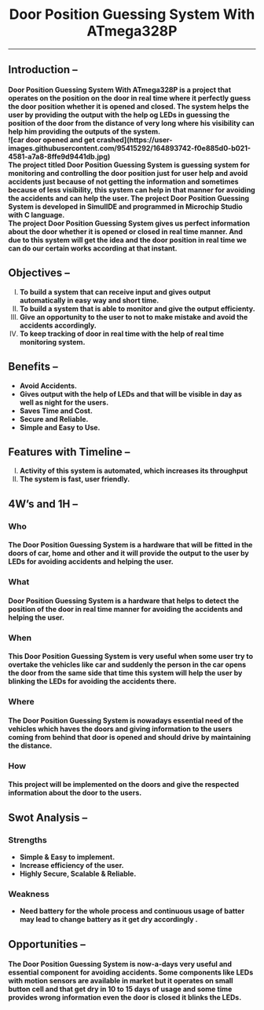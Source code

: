 <h1 align="Center">Door Position Guessing System With ATmega328P</h1>
<hr>
<h2>
  Introduction –
</h2>
<h4>
  Door Position Guessing System With ATmega328P is a project that operates on the position on the door in real time where it perfectly guess the door position whether it is opened and closed. The system helps the user by providing the output with the help og LEDs in guessing the position of the door from the distance of very long where his visibility can help him providing the outputs of the system.<br> 
  ![car door opened and get crashed](https://user-images.githubusercontent.com/95415292/164893742-f0e885d0-b021-4581-a7a8-8ffe9d9441db.jpg)<br>
  The project titled Door Position Guessing System is guessing system for monitoring and controlling the door position just for user help and avoid accidents just because of not getting the information and sometimes because of less visibility, this system can help in that manner for avoiding the accidents and can help the user. The project Door Position Guessing System is developed in SimulIDE and programmed in Microchip Studio with C language.<br>
  The project Door Position Guessing System gives us perfect information about the door whether it is opened or closed in real time manner. And due to this system will get the idea and the door position in real time we can do our certain works according at that instant.
</h4>
<h2>
  Objectives –
</h2>
<list>
  <ol type="I">
    <li>
      <b>
        To build a system that can receive input and gives output automatically in easy way and short time.
      </b>
    </li>
    <li>
      <b>
        To build a system that is able to monitor and give the output efficienty.
      </b>
    </li>
    <li>
      <b>
        Give an opportunity to the user to not to make mistake and avoid the accidents accordingly.
      </b>
    </li>
    <li>
      <b>
        To keep tracking of door in real time with the help of real time monitoring system.
      </b>
    </li>
  </ol>
</list>
<h2>
  Benefits –
</h2>
<list>
  <ul>
    <li>
      <b>
        Avoid Accidents.
      </b>
    </li>
    <li>
      <b>
        Gives output with the help of LEDs and that will be visible in day as well as night for the users.
      </b>
    </li>
    <li>
      <b>
        Saves Time and Cost.
      </b>
    </li>
    <li>
      <b>
        Secure and Reliable.
      </b>
    </li>
    <li>
      <b>
        Simple and Easy to Use.
      </b>
    </li>
  </ul>
</list>
<h2>
  Features with Timeline –
</h2>
<list>
  <ol type="I">
    <li>
      <b>
        Activity of this system is automated, which increases its throughput
      </b>
    </li>
    <li>
      <b>
        The system is fast, user friendly.
      </b>
    </li>
  </ol>
</list>
<h2>
  4W’s and 1H –
</h2>
<h3>
  Who
</h3>
<h4>
  The Door Position Guessing System is a hardware that will be fitted in the doors of car, home and other and it will provide the output to the user by LEDs for avoiding accidents and helping the user. 
</h4>
<h3>
  What
</h3>
<h4>
  Door Position Guessing System is a hardware that helps to detect the position of the door in real time manner for avoiding the accidents and helping the user.
</h4>
<h3>
  When
</h3>
<h4>
  This Door Position Guessing System is very useful when some user try to overtake the vehicles like car and suddenly the person in the car opens the door from the same side that time this system will help the user by blinking the LEDs for avoiding the accidents there.
</h4>
<h3>
  Where
</h3>
<h4>
  The Door Position Guessing System is nowadays essential need of the vehicles which haves the doors and giving information to the users coming from behind that door is opened and should drive by maintaining the distance.
</h4>
<h3>
  How
</h3>
<h4>
  This project will be implemented on the doors and give the respected information about the door to the users.
</h4>
<h2>
  Swot Analysis –
</h2>
<h3>
  Strengths
</h3>
<list>
  <ul>
    <li>
      <b>
        Simple & Easy to implement.
      </b>
    </li>
    <li>
      <b>
        Increase efficiency of the user.
      </b>
    </li>
    <li>
      <b>
        Highly Secure, Scalable & Reliable.
      </b>
    </li>
  </ul>
</list>
<h3>
  Weakness
</h3>
<list>
  <ul>
    <li>
      <b>
         Need battery for the whole process and continuous usage of batter may lead to change battery as it get dry accordingly .
      </b>
    </li>
  </ul>
</list>
<h2>
  Opportunities –
</h2>
<h4>
  The Door Position Guessing System is now-a-days very useful and essential component for avoiding accidents. Some components like LEDs with motion sensors are available in market but it operates on small button cell and that get dry in 10 to 15 days of usage and some time provides wrong information even the door is closed it blinks the LEDs.  
</h4>


